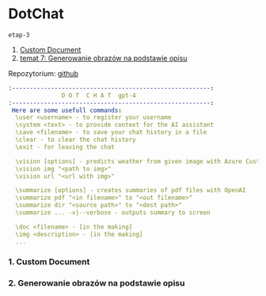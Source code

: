 DotChat
===
`etap-3`
1. [Custom Document](#1-custom-document)
2. [temat 7: Generowanie obrazów na podstawie opisu](#2-generowanie-obrazów-na-podstawie-opisu)

Repozytorium: [github](https://github.com/mm-sokol/PUCH-Laboratorium-AI/tree/etap-3)

```yaml
:--------------------------------------------------------:
               D O T  C H A T  gpt-4
:--------------------------------------------------------:
 Here are some usefull commands:
  \user <username> - to register your username
  \system <text> - to provide context for the AI assistant
  \save <filename> - to save your chat history in a file
  \clear - to clear the chat history
  \exit - for leaving the chat

  \vision [options] - predicts weather from given image with Azure Custom Vision
  \vision img "<path to img>"
  \vision url "<url with img>"

  \summarize [options] - creates summaries of pdf files with OpenAI
  \summarize pdf "<in filename>" to "<out filename>"
  \summarize dir "<source path>" to "<dest path>"
  \summarize ... -v|--verbose - outputs summary to screen

  \doc <filename> - [in the making]
  \img <description> - [in the making]
  ...
```

### 1. Custom Document

### 2. Generowanie obrazów na podstawie opisu
